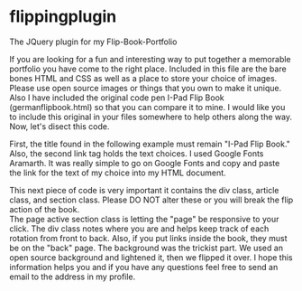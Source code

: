 # flippingplugin
The JQuery plugin for my Flip-Book-Portfolio

If you are looking for a fun and interesting way to put together a memorable portfolio you have come to the right place. Included in this file are the bare bones HTML and CSS as well as a place to store your choice of images. Please use open source images or things that you own to make it unique. 
Also I have included the original code pen I-Pad Flip Book (germanflipbook.html) so that you can compare it to mine. I would like you to include this original in your files somewhere to help others along the way.
Now, let's disect this code.

First, the title found in the following example must remain "I-Pad Flip Book." Also, the second link tag holds the text choices. I used Google Fonts Aramarth. It was really simple to go on Google Fonts and copy and paste the link for the text of my choice into my HTML document. 
<!DOCTYPE html>
<html >
<head>
  <meta charset="UTF-8">
  <title>iPad Page Flip</title>
  <link href="css/style.css" rel="stylesheet">
  <link>
This next piece of code is very important it contains the div class, article class, and section class. Please DO NOT alter these or you will break the flip action of the book. 
<div class="scene">
    <article class="book">
      <section class="page active">
        <div class="front">
The page active section class is letting the "page" be responsive to your click. The div class notes where you are and helps keep track of each rotation from front to back.
Also, if you put links inside the book, they must be on the "back" page. 
The background was the trickist part. We used an open source background and lightened it, then we flipped it over.
I hope this information helps you and if you have any questions feel free to send an email to the address in my profile.
